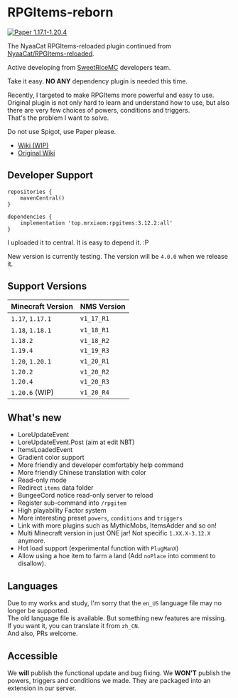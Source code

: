 # RPGItems-reborn

[![Paper 1.17.1-1.20.4](https://img.shields.io/badge/Paper-1.17.1--1.20.4-blue)](https://img.shields.io/badge/Paper-1.17.1--1.20.4-blue)

The NyaaCat RPGItems-reloaded plugin continued from [NyaaCat/RPGItems-reloaded](https://github.com/NyaaCat/RPGItems-reloaded).

Active developing from [SweetRiceMC](https://www.pds.ink) developers team.

Take it easy. **NO ANY** dependency plugin is needed this time.

Recently, I targeted to make RPGItems more powerful and easy to use.  
Original plugin is not only hard to learn and understand how to use, but also there are very few choices of powers, conditions and triggers.  
That's the problem I want to solve.

Do not use Spigot, use Paper please.

+ [Wiki (WIP)](https://rpgitems.mcio.dev)
+ [Original Wiki](https://nyaacat.github.io/RPGItems-wiki/#/)

## Developer Support

```grovvy
repositories {
    mavenCentral()
}

dependencies {
    implementation 'top.mrxiaom:rpgitems:3.12.2:all'
}

```
I uploaded it to central. It is easy to depend it. :P

New version is currently testing. The version will be `4.0.0` when we release it.

## Support Versions

| Minecraft Version | NMS Version |
|-------------------|-------------|
| `1.17`, `1.17.1`  | `v1_17_R1`  |
| `1.18`, `1.18.1`  | `v1_18_R1`  |
| `1.18.2`          | `v1_18_R2`  |
| `1.19.4`          | `v1_19_R3`  |
| `1.20`, `1.20.1`  | `v1_20_R1`  |
| `1.20.2`          | `v1_20_R2`  |
| `1.20.4`          | `v1_20_R3`  |
| `1.20.6` (WIP)    | `v1_20_R4`  |


## What's new 

* LoreUpdateEvent
* LoreUpdateEvent.Post (aim at edit NBT)
* ItemsLoadedEvent
* Gradient color support
* More friendly and developer comfortably help command
* More friendly Chinese translation with color
* Read-only mode
* Redirect `items` data folder
* BungeeCord notice read-only server to reload
* Register sub-command into `/rpgitem`
* High playability Factor system
* More interesting preset `powers`, `conditions` and `triggers`
* Link with more plugins such as MythicMobs, ItemsAdder and so on!
* Multi Minecraft version in just ONE jar! Not specific `1.XX.X-3.12.X` anymore.
* Hot load support (experimental function with `PlugManX`)
* Allow using a hoe item to farm a land (Add `noPlace` into comment to disallow).

## Languages

Due to my works and study, I'm sorry that the `en_US` language file may no longer be supported.  
The old language file is available. But something new features are missing.  
If you want it, you can translate it from `zh_CN`.  
And also, PRs welcome.

## Accessible

We **will** publish the functional update and bug fixing. We **WON'T** publish the powers, triggers and conditions we made. They are packaged into an extension in our server.
